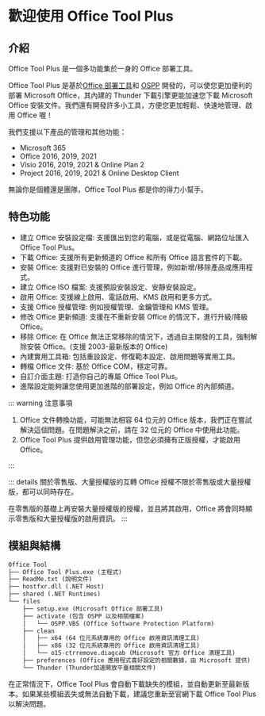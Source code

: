 # 歡迎使用 Office Tool Plus

## 介紹

Office Tool Plus 是一個多功能集於一身的 Office 部署工具。

Office Tool Plus 是基於[Office 部署工具](https://aka.ms/ODT)和 [OSPP](https://docs.microsoft.com/en-us/DeployOffice/vlactivation/tools-to-manage-volume-activation-of-office) 開發的，可以使您更加便利的部署 Microsoft Office，其內建的 Thunder 下載引擎更能加速您下載 Microsoft Office 安裝文件。我們還有開發許多小工具，方便您更加輕鬆、快速地管理、啟用 Office 喔！

我們支援以下產品的管理和其他功能：

- Microsoft 365
- Office 2016, 2019, 2021
- Visio 2016, 2019, 2021 & Online Plan 2
- Project 2016, 2019, 2021 & Online Desktop Client

無論你是個體還是團隊，Office Tool Plus 都是你的得力小幫手。

## 特色功能

- 建立 Office 安裝設定檔: 支援匯出到您的電腦，或是從電腦、網路位址匯入 Office Tool Plus。
- 下載 Office: 支援所有更新頻道的 Office 和所有 Office 語言套件的下載。
- 安裝 Office: 支援對已安裝的 Office 進行管理，例如新增/移除產品或應用程式。
- 建立 Office ISO 檔案: 支援預設安裝設定、安靜安裝設定。
- 啟用 Office: 支援線上啟用、電話啟用、KMS 啟用和更多方式。
- 支援 Office 授權管理: 例如授權管理、金鑰管理和 KMS 管理。
- 修改 Office 更新頻道: 支援在不重新安裝 Office 的情況下，進行升級/降級 Office。
- 移除 Office: 在 Office 無法正常移除的情況下，透過自主開發的工具，強制解除安裝 Office。(支援 2003-最新版本的 Office)
- 內建實用工具箱: 包括重設設定、修復範本設定、啟用問題等實用工具。
- 轉檔 Office 文件: 基於 Office COM，穩定可靠。
- 自訂介面主題: 打造你自己的專屬 Office Tool Plus。
- 進階設定能夠讓您使用更加進階的部署設定，例如 Office 的內部頻道。

::: warning 注意事項

1. Office 文件轉換功能，可能無法相容 64 位元的 Office 版本，我們正在嘗試解決這個問題。在問題解決之前，請在 32 位元的 Office 中使用此功能。
2. Office Tool Plus 提供啟用管理功能，但您必須擁有正版授權，才能啟用 Office。

:::

::: details 關於零售版、大量授權版的互轉
Office 授權不限於零售版或大量授權版，都可以同時存在。

在零售版的基礎上再安裝大量授權版的授權，並且將其啟用，Office 將會同時顯示零售版和大量授權版的啟用資訊。
:::

## 模組與結構

``` txt
Office Tool
├── Office Tool Plus.exe (主程式)
├── ReadMe.txt (說明文件)
├── hostfxr.dll (.NET Host)
├── shared (.NET Runtimes)
└── files
    ├── setup.exe (Microsoft Office 部署工具)
    ├── activate (包含 OSPP 以及相關檔案)
    │   └── OSPP.VBS (Office Software Protection Platform)
    ├── clean
    │   ├── x64 (64 位元系統專用的 Office 啟用資訊清理工具)
    │   ├── x86 (32 位元系統專用的 Office 啟用資訊清理工具)
    │   └── o15-ctrremove.diagcab (Microsoft 官方 Office 清理工具)
    ├── preferences (Office 應用程式喜好設定的相關數據，由 Microsoft 提供)
    └── Thunder (Thunder加速開放平臺相關文件)
```

在正常情況下，Office Tool Plus 會自動下載缺失的模組，並自動更新至最新版本。如果某些模組丟失或無法自動下載，建議您重新至官網下載 Office Tool Plus 以解決問題。

